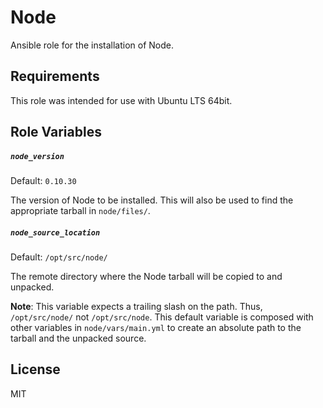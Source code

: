Node
=========
Ansible role for the installation of Node.

Requirements
------------
This role was intended for use with Ubuntu LTS 64bit.

Role Variables
--------------

##### `node_version`
Default: `0.10.30`

The version of Node to be installed. This will also be used to find the appropriate tarball in `node/files/`.

##### `node_source_location`
Default: `/opt/src/node/`

The remote directory where the Node tarball will be copied to and unpacked.

**Note**: This variable expects a trailing slash on the path. Thus, `/opt/src/node/` not `/opt/src/node`. This default variable is composed with other variables in `node/vars/main.yml` to create an absolute path to the tarball and the unpacked source. 

License
-------
MIT
